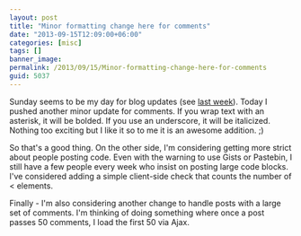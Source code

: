```yaml
---
layout: post
title: "Minor formatting change here for comments"
date: "2013-09-15T12:09:00+06:00"
categories: [misc]
tags: []
banner_image: 
permalink: /2013/09/15/Minor-formatting-change-here-for-comments
guid: 5037
---
```


<p>
Sunday seems to be my day for blog updates (see <a href="http://www.raymondcamden.com/index.cfm/2013/9/7/A-quick-test-of-Prismjs">last week</a>). Today I pushed another minor update for comments. If you wrap text with an asterisk, it will be bolded. If you use an underscore, it will be italicized. Nothing too exciting but I like it so to me it is an awesome addition. ;) 
</p>

<p>
So that's a good thing. On the other side, I'm considering getting more strict about people posting code. Even with the warning to use Gists or Pastebin, I still have a few people every week who insist on posting large code blocks. I've considered adding a simple client-side check that counts the number of &lt; elements.
</p>

<p>
Finally - I'm also considering another change to handle posts with a large set of comments. I'm thinking of doing something where once a post passes 50 comments, I load the first 50 via Ajax. 
</p>